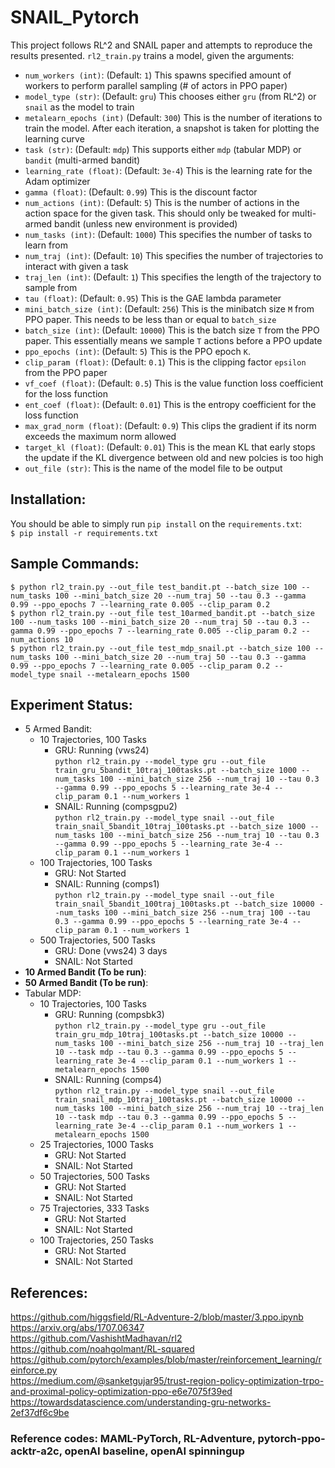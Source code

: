 # SNAIL_Pytorch

This project follows RL^2 and SNAIL paper and attempts to reproduce the results presented.
`rl2_train.py` trains a model, given the arguments:
- `num_workers (int)`: (Default: `1`) This spawns specified amount of workers to perform parallel sampling (# of actors in PPO paper)
- `model_type (str)`: (Default: `gru`) This chooses either `gru` (from RL^2) or `snail` as the model to train
- `metalearn_epochs (int)` (Default: `300`) This is the number of iterations to train the model. After each iteration, a snapshot is taken for plotting the learning curve
- `task (str)`: (Default: `mdp`) This supports either `mdp` (tabular MDP) or `bandit` (multi-armed bandit)
- `learning_rate (float)`: (Default: `3e-4`) This is the learning rate for the Adam optimizer
- `gamma (float)`: (Default: `0.99`) This is the discount factor
- `num_actions (int)`: (Default: `5`) This is the number of actions in the action space for the given task. This should only be tweaked for multi-armed bandit (unless new environment is provided)
- `num_tasks (int)`: (Default: `1000`) This specifies the number of tasks to learn from
- `num_traj (int)`: (Default: `10`) This specifies the number of trajectories to interact with given a task
- `traj_len (int)`: (Default: `1`) This specifies the length of the trajectory to sample from
- `tau (float)`: (Default: `0.95`) This is the GAE lambda parameter
- `mini_batch_size (int)`: (Default: `256`) This is the minibatch size `M` from PPO paper. This needs to be less than or equal to `batch_size`
- `batch_size (int)`: (Default: `10000`) This is the batch size `T` from the PPO paper. This essentially means we sample `T` actions before a PPO update
- `ppo_epochs (int)`: (Default: `5`) This is the PPO epoch `K`.
- `clip_param (float)`: (Default: `0.1`) This is the clipping factor `epsilon` from the PPO paper
- `vf_coef (float)`: (Default: `0.5`) This is the value function loss coefficient for the loss function
- `ent_coef (float)`: (Default: `0.01`) This is the entropy coefficient for the loss function
- `max_grad_norm (float)`: (Default: `0.9`) This clips the gradient if its norm exceeds the maximum norm allowed
- `target_kl (float)`: (Default: `0.01`) This is the mean KL that early stops the update if the KL divergence between old and new polcies is too high
- `out_file (str)`: This is the name of the model file to be output

## Installation:
You should be able to simply run `pip install` on the `requirements.txt`:  
`$ pip install -r requirements.txt`

## Sample Commands:
```
$ python rl2_train.py --out_file test_bandit.pt --batch_size 100 --num_tasks 100 --mini_batch_size 20 --num_traj 50 --tau 0.3 --gamma 0.99 --ppo_epochs 7 --learning_rate 0.005 --clip_param 0.2
$ python rl2_train.py --out_file test_10armed_bandit.pt --batch_size 100 --num_tasks 100 --mini_batch_size 20 --num_traj 50 --tau 0.3 --gamma 0.99 --ppo_epochs 7 --learning_rate 0.005 --clip_param 0.2 --num_actions 10
$ python rl2_train.py --out_file test_mdp_snail.pt --batch_size 100 --num_tasks 100 --mini_batch_size 20 --num_traj 50 --tau 0.3 --gamma 0.99 --ppo_epochs 7 --learning_rate 0.005 --clip_param 0.2 --model_type snail --metalearn_epochs 1500
```

## Experiment Status:
- 5 Armed Bandit:
  - 10 Trajectories, 100 Tasks 
    - GRU: Running (vws24)  
    `python rl2_train.py --model_type gru --out_file train_gru_5bandit_10traj_100tasks.pt --batch_size 1000 --num_tasks 100 --mini_batch_size 256 --num_traj 10 --tau 0.3 --gamma 0.99 --ppo_epochs 5 --learning_rate 3e-4 --clip_param 0.1 --num_workers 1`
    - SNAIL: Running (compsgpu2)  
    `python rl2_train.py --model_type snail --out_file train_snail_5bandit_10traj_100tasks.pt --batch_size 1000 --num_tasks 100 --mini_batch_size 256 --num_traj 10 --tau 0.3 --gamma 0.99 --ppo_epochs 5 --learning_rate 3e-4 --clip_param 0.1 --num_workers 1`
  - 100 Trajectories, 100 Tasks
    - GRU: Not Started
    - SNAIL: Running (comps1)  
    `python rl2_train.py --model_type snail --out_file train_snail_5bandit_100traj_100tasks.pt --batch_size 10000 --num_tasks 100 --mini_batch_size 256 --num_traj 100 --tau 0.3 --gamma 0.99 --ppo_epochs 5 --learning_rate 3e-4 --clip_param 0.1 --num_workers 1`
  - 500 Trajectories, 500 Tasks
    - GRU: Done (vws24) 3 days
    - SNAIL: Not Started
- **10 Armed Bandit (To be run)**:
- **50 Armed Bandit (To be run)**:
- Tabular MDP:  
  - 10 Trajectories, 100 Tasks
    - GRU: Running (compsbk3)  
    `python rl2_train.py --model_type gru --out_file train_gru_mdp_10traj_100tasks.pt --batch_size 10000 --num_tasks 100 --mini_batch_size 256 --num_traj 10 --traj_len 10 --task mdp --tau 0.3 --gamma 0.99 --ppo_epochs 5 --learning_rate 3e-4 --clip_param 0.1 --num_workers 1 --metalearn_epochs 1500`
    - SNAIL: Running (comps4)  
    `python rl2_train.py --model_type snail --out_file train_snail_mdp_10traj_100tasks.pt --batch_size 10000 --num_tasks 100 --mini_batch_size 256 --num_traj 10 --traj_len 10 --task mdp --tau 0.3 --gamma 0.99 --ppo_epochs 5 --learning_rate 3e-4 --clip_param 0.1 --num_workers 1 --metalearn_epochs 1500`
  - 25 Trajectories, 1000 Tasks
    - GRU: Not Started
    - SNAIL: Not Started  
  - 50 Trajectories, 500 Tasks
    - GRU: Not Started
    - SNAIL: Not Started  
  - 75 Trajectories, 333 Tasks
    - GRU: Not Started
    - SNAIL: Not Started  
  - 100 Trajectories, 250 Tasks
    - GRU: Not Started
    - SNAIL: Not Started

## References:
https://github.com/higgsfield/RL-Adventure-2/blob/master/3.ppo.ipynb  
https://arxiv.org/abs/1707.06347  
https://github.com/VashishtMadhavan/rl2  
https://github.com/noahgolmant/RL-squared  
https://github.com/pytorch/examples/blob/master/reinforcement_learning/reinforce.py  
https://medium.com/@sanketgujar95/trust-region-policy-optimization-trpo-and-proximal-policy-optimization-ppo-e6e7075f39ed  
https://towardsdatascience.com/understanding-gru-networks-2ef37df6c9be

### Reference codes: MAML-PyTorch, RL-Adventure, pytorch-ppo-acktr-a2c, openAI baseline, openAI spinningup
